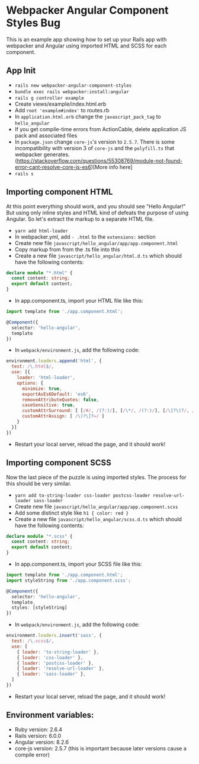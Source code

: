 # Webpacker Angular Component Styles Bug

This is an example app showing how to set up your Rails app with webpacker and Angular using imported HTML and SCSS for each component.

## App Init

* `rails new webpacker-angular-component-styles`
* `bundle exec rails webpacker:install:angular`
* `rails g controller example`
* Create views/example/index.html.erb
* Add `root 'example#index'` to routes.rb
* In `application.html.erb` change the `javascript_pack_tag` to `hello_angular`
* If you get compile-time errors from ActionCable, delete application JS pack and associated files
* In `package.json` change `core-js`'s version to `2.5.7`. There is some incompatibility with version 3 of `core-js` and the `polyfill.ts` that webpacker generates. (https://stackoverflow.com/questions/55308769/module-not-found-error-cant-resolve-core-js-es6)[More info here]
* `rails s`

## Importing component HTML

At this point everything should work, and you should see "Hello Angular!" But using only inline styles and HTML kind of defeats the purpose of using Angular. So let's extract the markup to a separate HTML file.

* `yarn add html-loader`
* In webpacker.yml, add `- .html` to the `extensions:` section
* Create new file `javascript/hello_angular/app/app.component.html`
* Copy markup from from the .ts file into this
* Create a new file `javascript/hello_angular/html.d.ts` which should have the following contents:
```ts
declare module "*.html" {
  const content: string;
  export default content;
}
```
* In app.component.ts, import your HTML file like this:
```ts
import template from './app.component.html';

@Component({
  selector: 'hello-angular',
  template
})
```
* In `webpack/environment.js`, add the following code:
```js
environment.loaders.append('html', {
  test: /\.html$/,
  use: [{
    loader: 'html-loader',
    options: {
      minimize: true,
      exportAsEs6Default: 'es6',
      removeAttributeQuotes: false,
      caseSensitive: true,
      customAttrSurround: [ [/#/, /(?:)/], [/\*/, /(?:)/], [/\[?\(?/, /(?:)/] ],
      customAttrAssign: [ /\)?\]?=/ ]
    }
  }]
})
```
* Restart your local server, reload the page, and it should work!

## Importing component SCSS

Now the last piece of the puzzle is using imported styles. The process for this should be very similar.

* `yarn add to-string-loader css-loader postcss-loader resolve-url-loader sass-loader`
* Create new file `javascript/hello_angular/app/app.component.scss`
* Add some distinct style like `h1 { color: red }`
* Create a new file `javascript/hello_angular/scss.d.ts` which should have the following contents:
```ts
declare module "*.scss" {
  const content: string;
  export default content;
}
```
* In app.component.ts, import your SCSS file like this:
```ts
import template from './app.component.html';
import styleString from './app.component.scss';

@Component({
  selector: 'hello-angular',
  template,
  styles: [styleString]
})
```
* In `webpack/environment.js`, add the following code:
```js
environment.loaders.insert('sass', {
  test: /\.scss$/,
  use: [
    { loader: 'to-string-loader' },
    { loader: 'css-loader' },
    { loader: 'postcss-loader' },
    { loader: 'resolve-url-loader' },
    { loader: 'sass-loader' },
  ]
})
```
* Restart your local server, reload the page, and it should work!

## Environment variables:

* Ruby version: 2.6.4
* Rails version: 6.0.0
* Angular version: 8.2.6
* core-js version: 2.5.7 (this is important because later versions cause a compile error)
